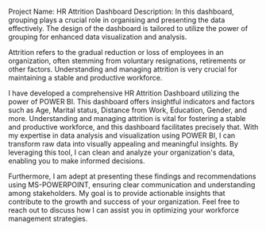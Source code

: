 Project Name: HR Attrition Dashboard
Description: In this dashboard, grouping plays a crucial role in organising and presenting the data effectively. The design of the dashboard is tailored to utilize the power of grouping for enhanced data visualization and analysis.

Attrition refers to the gradual reduction or loss of employees in an organization, often stemming from voluntary resignations, retirements or other factors. Understanding and managing attrition is very crucial for maintaining a stable and productive workforce.

I have developed a comprehensive HR Attrition Dashboard utilizing the power of POWER BI. This dashboard offers insightful indicators and factors such as Age, Marital status, Distance from Work, Education, Gender, and more. Understanding and managing attrition is vital for fostering a stable and productive workforce, and this dashboard facilitates precisely that.
With my expertise in data analysis and visualization using POWER BI, I can transform raw data into visually appealing and meaningful insights. By leveraging this tool, I can clean and analyze your organization's data, enabling you to make informed decisions.

Furthermore, I am adept at presenting these findings and recommendations using MS-POWERPOINT, ensuring clear communication and understanding among stakeholders. My goal is to provide actionable insights that contribute to the growth and success of your organization. Feel free to reach out to discuss how I can assist you in optimizing your workforce management strategies.
